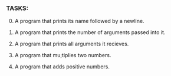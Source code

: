 ### TASKS:

0. A program that prints its name followed by a newline.

1. A program that prints the number of arguments passed into it.

2. A program that prints all arguments it recieves.

3. A program that mu;tiplies two numbers.

4. A program that adds positive numbers.

